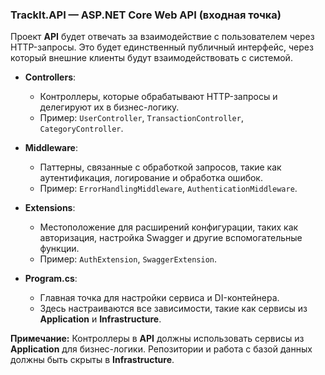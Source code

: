 ### **TrackIt.API** — ASP.NET Core Web API (входная точка)
Проект **API** будет отвечать за взаимодействие с пользователем через HTTP-запросы. Это будет единственный публичный интерфейс, через который внешние клиенты будут взаимодействовать с системой.

- **Controllers**:
    - Контроллеры, которые обрабатывают HTTP-запросы и делегируют их в бизнес-логику.
    - Пример: `UserController`, `TransactionController`, `CategoryController`.

- **Middleware**:
    - Паттерны, связанные с обработкой запросов, такие как аутентификация, логирование и обработка ошибок.
    - Пример: `ErrorHandlingMiddleware`, `AuthenticationMiddleware`.

- **Extensions**:
    - Местоположение для расширений конфигурации, таких как авторизация, настройка Swagger и другие вспомогательные функции.
    - Пример: `AuthExtension`, `SwaggerExtension`.

- **Program.cs**:
    - Главная точка для настройки сервиса и DI-контейнера.
    - Здесь настраиваются все зависимости, такие как сервисы из **Application** и **Infrastructure**.

**Примечание:** Контроллеры в **API** должны использовать сервисы из **Application** для бизнес-логики. Репозитории и работа с базой данных должны быть скрыты в **Infrastructure**.